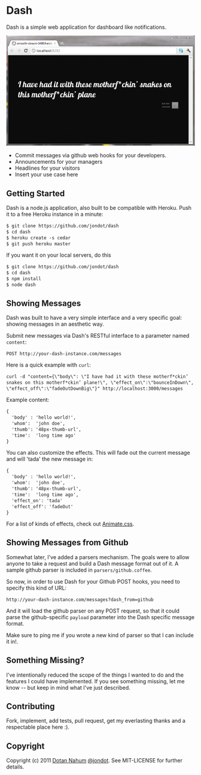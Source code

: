 # Dash
Dash is a simple web application for dashboard like notifications. 

![](https://github.com/jondot/dash/raw/master/docs/dash.png) 

* Commit messages via github web hooks for your developers.
* Announcements for your managers
* Headlines for your visitors
* Insert your use case here


## Getting Started
Dash is a node.js application, also built to be compatible with Heroku. Push
it to a free Heroku instance in a minute:

    $ git clone https://github.com/jondot/dash
    $ cd dash
    $ heroku create -s cedar
    $ git push heroku master

If you want it on your local servers, do this

    $ git clone https://github.com/jondot/dash
    $ cd dash
    $ npm install
    $ node dash


## Showing Messages

Dash was built to have a very simple interface and a very specific goal:
showing messages in an aesthetic way. 

Submit new messages via Dash's RESTful interface to a parameter named
`content`:

    POST http://your-dash-instance.com/messages

Here is a quick example with `curl`:

    curl -d "content={\"body\": \"I have had it with these motherf*ckin’ snakes on this motherf*ckin’ plane!\", \"effect_on\":\"bounceInDown\", \"effect_off\":\"fadeOutDownBig\"}" http://localhost:3000/messages



Example content:

    {
      'body' : 'hello world!',
      'whom':  'john doe',
      'thumb': '48px-thumb-url',
      'time':  'long time ago'
    }

You can also customize the effects. This will fade out the current
message and will 'tada' the new message in:

    {
      'body' : 'hello world!',
      'whom':  'john doe',
      'thumb': '48px-thumb-url',
      'time':  'long time ago',
      'effect_on': 'tada'
      'effect_off': 'fadeOut'
    }

For a list of kinds of effects, check out [Animate.css](https://github.com/daneden/animate.css).

## Showing Messages from Github

Somewhat later, I've added a parsers mechanism. The goals were to allow
anyone to take a request and build a Dash message format out of it. A
sample github parser is included in `parsers/github.coffee`.

So now, in order to use Dash for your Github POST hooks, you need to
specify this kind of URL:

    http://your-dash-instance.com/messages?dash_from=github

And it will load the github parser on any POST request, so that it could
parse the github-specific `payload` parameter into the Dash specific
message format.


Make sure to ping me if you wrote a new kind of parser so that I can
include it in!.




## Something Missing?

I've intentionally reduced the scope of the things I wanted to do and the features I could have
implemented. If you see something missing, let me know -- but keep in
mind what I've just described.



## Contributing

Fork, implement, add tests, pull request, get my everlasting thanks and a respectable place here :).


## Copyright

Copyright (c) 2011 [Dotan Nahum](http://gplus.to/dotan) [@jondot](http://twitter.com/jondot). See MIT-LICENSE for further details.

